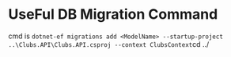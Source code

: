
# UseFul DB Migration Command
cmd is `dotnet-ef migrations add <ModelName> --startup-project ..\Clubs.API\Clubs.API.csproj --context ClubsContext`cd ../